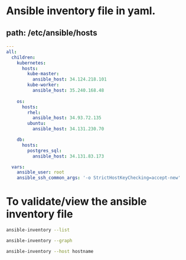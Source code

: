 # Ansible inventory file in yaml.

## path: /etc/ansible/hosts

```yaml
---
all:
  children:
    kubernetes:
      hosts:
        kube-master:
          ansible_host: 34.124.218.101
        kube-worker:
          ansible_host: 35.240.168.48
    
    os:
      hosts:
        rhel: 
          ansible_host: 34.93.72.135
        ubuntu: 
          ansible_host: 34.131.230.70

    db: 
      hosts:
        postgres_sql:
          ansible_host: 34.131.83.173

  vars:
    ansible_user: root
    ansible_ssh_common_args: '-o StrictHostKeyChecking=accept-new'
```

# To validate/view the ansible inventory file

```bash
ansible-inventory --list
```

```bash
ansible-inventory --graph
```

```bash
ansible-inventory --host hostname
```
